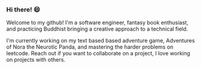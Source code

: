 ### Hi there! 😄
Welcome to my github! I'm a software engineer, fantasy book enthusiast, and practicing Buddhist bringing a creative approach to a technical field.

I'm currently working on my text based based adventure game, Adventures of Nora the Neurotic Panda, and mastering the harder problems on leetcode.  Reach out if you want to collaborate on a project, I love working on projects with others.

<!--
**pallas0/pallas0** is a ✨ _special_ ✨ repository because its `README.md` (this file) appears on your GitHub profile.

Here are some ideas to get you started:

- 🔭 I’m currently working on ...
- 🌱 I’m currently learning ...
- 👯 I’m looking to collaborate on ...
- 🤔 I’m looking for help with ...
- 💬 Ask me about ...
- 📫 How to reach me: ...
- 😄 Pronouns: ...
- ⚡ Fun fact: ...
-->
